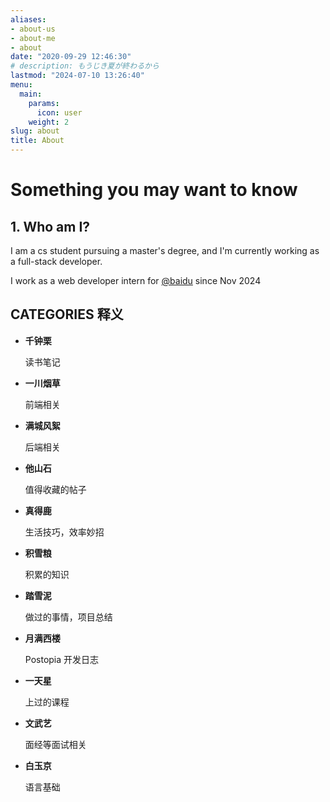 ```yaml
---
aliases:
- about-us
- about-me
- about
date: "2020-09-29 12:46:30"
# description: もうじき夏が終わるから
lastmod: "2024-07-10 13:26:40"
menu:
  main:
    params:
      icon: user
    weight: 2
slug: about
title: About
---
```


# Something you may want to know

## 1. Who am I?

I am a cs student pursuing a master's degree, and I'm currently working as a full-stack developer.

I work as a web developer intern for [@baidu](https://github.com/baidu) since Nov 2024

## CATEGORIES 释义
* **千钟栗**

  读书笔记

* **一川烟草**

  前端相关

* **满城风絮**

  后端相关

* **他山石**

  值得收藏的帖子

* **真得鹿**

  生活技巧，效率妙招

* **积雪粮**

  积累的知识

* **踏雪泥**

  做过的事情，项目总结

* **月满西楼**

  Postopia 开发日志

* **一天星**

  上过的课程

* **文武艺**

  面经等面试相关

* **白玉京**

  语言基础
